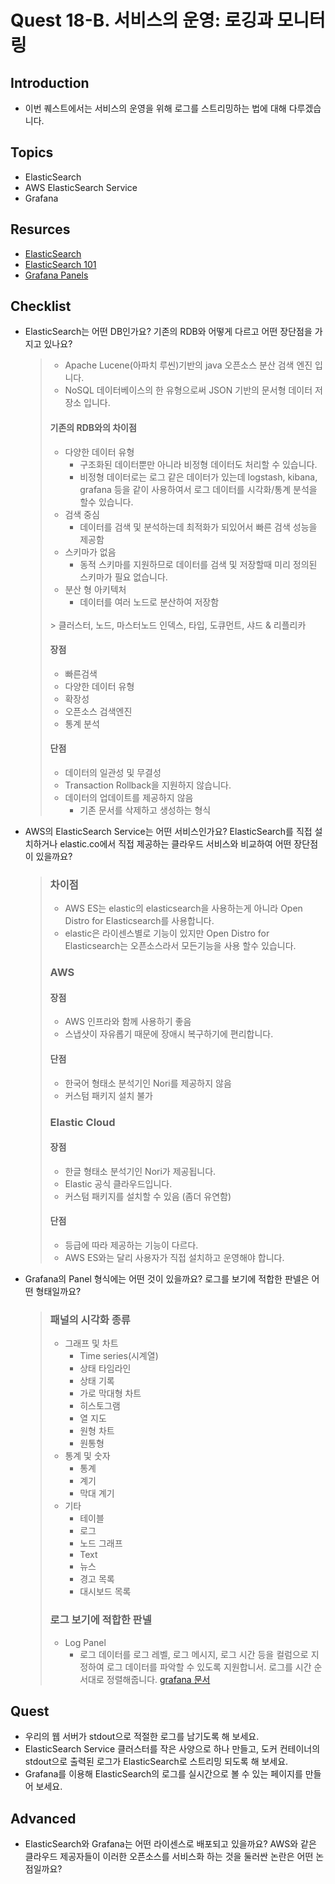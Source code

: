 # Quest 18-B. 서비스의 운영: 로깅과 모니터링

## Introduction
* 이번 퀘스트에서는 서비스의 운영을 위해 로그를 스트리밍하는 법에 대해 다루겠습니다.

## Topics
* ElasticSearch
* AWS ElasticSearch Service
* Grafana

## Resurces
* [ElasticSearch](https://www.elastic.co/kr/what-is/elasticsearch)
* [ElasticSearch 101](https://www.elastic.co/kr/webinars/getting-started-elasticsearch)
* [Grafana Panels](https://grafana.com/docs/grafana/latest/panels/)

## Checklist
* ElasticSearch는 어떤 DB인가요? 기존의 RDB와 어떻게 다르고 어떤 장단점을 가지고 있나요?
  > * Apache Lucene(아파치 루씬)기반의 java 오픈소스 분산 검색 엔진 입니다.
  > * NoSQL 데이터베이스의 한 유형으로써 JSON 기반의 문서형 데이터 저장소 입니다.
  >
  > #### 기존의 RDB와의 차이점
  > - 다양한 데이터 유형
  >   - 구조화된 데이터뿐만 아니라 비정형 데이터도 처리할 수 있습니다.
  >   - 비정형 데이터로는 로그 같은 데이터가 있는데 logstash, kibana, grafana 등을 같이 사용하여서 로그 데이터를 시각화/통계 분석을 할수 있습니다.
  > - 검색 중심
  >   - 데이터를 검색 및 분석하는데 최적화가 되있어서 빠른 검색 성능을 제공함
  > - 스키마가 없음
  >   - 동적 스키마를 지원하므로 데이터를 검색 및 저장할때 미리 정의된 스키마가 필요 없습니다.
  > - 분산 형 아키텍처
  >   - 데이터를 여러 노드로 분산하여 저장함
  > <br>
  >   > 클러스터, 노드, 마스터노드 인덱스, 타입, 도큐먼트, 샤드 & 리플리카
  >
  > #### 장점
  > - 빠른검색
  > - 다양한 데이터 유형
  > - 확장성
  > - 오픈소스 검색엔진
  > - 통계 분석
  > #### 단점
  > - 데이터의 일관성 및 무결성
  > - Transaction Rollback을 지원하지 않습니다.
  > - 데이터의 업데이트를 제공하지 않음
  >   - 기존 문서를 삭제하고 생성하는 형식
* AWS의 ElasticSearch Service는 어떤 서비스인가요? ElasticSearch를 직접 설치하거나 elastic.co에서 직접 제공하는 클라우드 서비스와 비교하여 어떤 장단점이 있을까요?
  > ### 차이점
  > - AWS ES는 elastic의 elasticsearch을 사용하는게 아니라 Open Distro for Elasticsearch를 사용합니다.
  > - elastic은 라이센스별로 기능이 있지만  Open Distro for Elasticsearch는 오픈소스라서 모든기능을 사용 할수 있습니다.
  > ### AWS
  > #### 장점
  > - AWS 인프라와 함께 사용하기 좋음
  > - 스냅샷이 자유롭기 때문에 장애시 복구하기에 편리합니다.
  > #### 단점
  > - 한국어 형태소 분석기인 Nori를 제공하지 않음
  > - 커스텀 패키지 설치 불가
  > ### Elastic Cloud
  > #### 장점
  > - 한글 형태소 분석기인 Nori가 제공됩니다.
  > - Elastic 공식 클라우드입니다.
  > - 커스텀 패키지를 설치할 수 있음 (좀더 유연함)
  > #### 단점
  > - 등급에 따라 제공하는 기능이 다르다.
  > - AWS ES와는 달리 사용자가 직접 설치하고 운영해야 합니다.
* Grafana의 Panel 형식에는 어떤 것이 있을까요? 로그를 보기에 적합한 판넬은 어떤 형태일까요?
  > ### 패널의 시각화 종류
  > - 그래프 및 차트
  >   - Time series(시계열)
  >   - 상태 타임라인
  >   - 상태 기록
  >   - 가로 막대형 차트
  >   - 히스토그램
  >   - 열 지도
  >   - 원형 차트
  >   - 원통형
  > - 통계 및 숫자
  >   - 통계
  >   - 계기
  >   - 막대 계기
  > - 기타
  >   - 테이블
  >   - 로그
  >   - 노드 그래프
  >   - Text
  >   - 뉴스
  >   - 경고 목록
  >   - 대시보드 목록
  > ### 로그 보기에 적합한 판넬
  > - Log Panel
  >   - 로그 데이터를 로그 레벨, 로그 메시지, 로그 시간 등을 컬럼으로 지정하여 로그 데이터를 파악할 수 있도록 지원합니서. 로그를 시간 순서대로 정렬해줍니다.
  > [grafana 문서](https://grafana.com/docs/grafana/latest/panels-visualizations/visualizations/logs/)
## Quest
* 우리의 웹 서버가 stdout으로 적절한 로그를 남기도록 해 보세요.
* ElasticSearch Service 클러스터를 작은 사양으로 하나 만들고, 도커 컨테이너의 stdout으로 출력된 로그가 ElasticSearch로 스트리밍 되도록 해 보세요.
* Grafana를 이용해 ElasticSearch의 로그를 실시간으로 볼 수 있는 페이지를 만들어 보세요.

## Advanced
* ElasticSearch와 Grafana는 어떤 라이센스로 배포되고 있을까요? AWS와 같은 클라우드 제공자들이 이러한 오픈소스를 서비스화 하는 것을 둘러싼 논란은 어떤 논점일까요?

